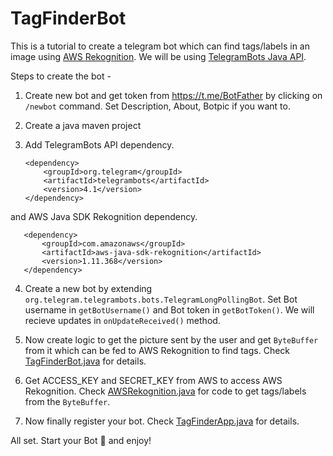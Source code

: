 # TagFinderBot



This is a tutorial to create a telegram bot which can find tags/labels in an image using [AWS Rekognition](https://aws.amazon.com/rekognition/). We will be using [TelegramBots Java API](https://github.com/rubenlagus/TelegramBots).


Steps to create the bot -

1. Create new bot and get token from https://t.me/BotFather by clicking on `/newbot` command. Set Description, About, Botpic if you want to. 

2. Create a java maven project

3. Add TelegramBots API dependency.

       <dependency>
           <groupId>org.telegram</groupId>
           <artifactId>telegrambots</artifactId>
           <version>4.1</version>
       </dependency>
       
  and AWS Java SDK Rekognition dependency.
  
       <dependency>
           <groupId>com.amazonaws</groupId>
           <artifactId>aws-java-sdk-rekognition</artifactId>
           <version>1.11.368</version>
       </dependency>
    
       
4. Create a new bot by extending `org.telegram.telegrambots.bots.TelegramLongPollingBot`. Set Bot username in `getBotUsername()` and Bot token in `getBotToken()`. We will recieve updates in `onUpdateReceived()` method.


5. Now create logic to get the picture sent by the user and get `ByteBuffer` from it which can be fed to AWS Rekognition to find tags. Check [TagFinderBot.java](https://github.com/devender-yadav/TagFinderBot/blob/master/src/main/java/com/dev/telegram/tagfinder/TagFinderBot.java#L24) for details.

6. Get ACCESS_KEY and SECRET_KEY from AWS to access AWS Rekognition. Check [AWSRekognition.java](https://github.com/devender-yadav/TagFinderBot/blob/master/src/main/java/com/dev/telegram/tagfinder/AmazonRekognitionUtil.java) for code to get tags/labels from the `ByteBuffer`.


4. Now finally register your bot. Check [TagFinderApp.java](https://github.com/devender-yadav/TagFinderBot/blob/master/src/main/java/com/dev/telegram/tagfinder/TagFinderApp.java) for details.


All set. Start your Bot 🤖 and enjoy!

